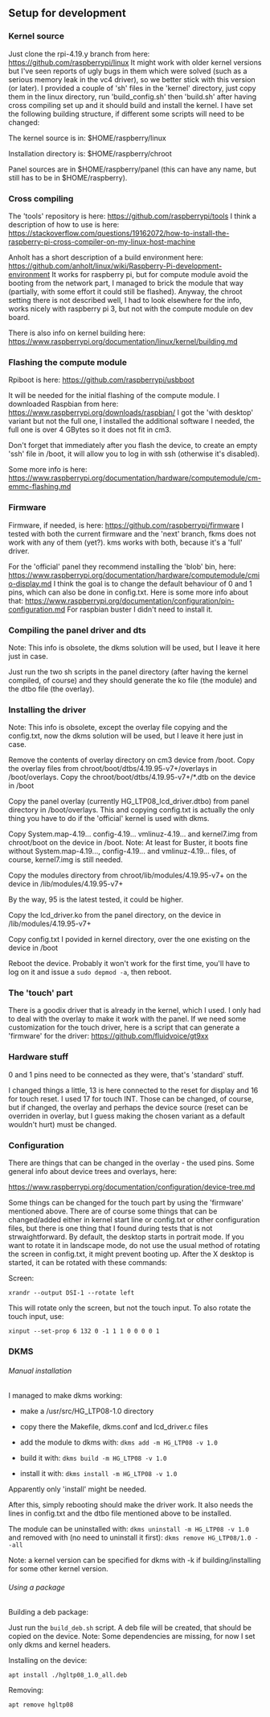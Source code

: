 ## Setup for development

### Kernel source

Just clone the rpi-4.19.y branch from here: https://github.com/raspberrypi/linux
It might work with older kernel versions but I've seen reports of ugly bugs in them which were solved (such as a serious memory leak in the vc4 driver), so we better stick with this version (or later).
I provided a couple of 'sh' files in the 'kernel' directory, just copy them in the linux directory, run 'build_config.sh' then 'build.sh' after having cross compiling set up and it should build and install the kernel.
I have set the following building structure, if different some scripts will need to be changed:

The kernel source is in:
$HOME/raspberry/linux

Installation directory is:
$HOME/raspberry/chroot

Panel sources are in
$HOME/raspberry/panel (this can have any name, but still has to be in $HOME/raspberry).

### Cross compiling

The 'tools' repository is here: https://github.com/raspberrypi/tools
I think a description of how to use is here: https://stackoverflow.com/questions/19162072/how-to-install-the-raspberry-pi-cross-compiler-on-my-linux-host-machine

Anholt has a short description of a build environment here: https://github.com/anholt/linux/wiki/Raspberry-Pi-development-environment
It works for raspberry pi, but for compute module avoid the booting from the network part, I managed to brick the module that way (partially, with some effort it could still be flashed).
Anyway, the chroot setting there is not described well, I had to look elsewhere for the info, works nicely with raspberry pi 3, but not with the compute module on dev board.

There is also info on kernel building here: https://www.raspberrypi.org/documentation/linux/kernel/building.md

### Flashing the compute module

Rpiboot is here:
https://github.com/raspberrypi/usbboot

It will be needed for the initial flashing of the compute module. I downloaded Raspbian from here: https://www.raspberrypi.org/downloads/raspbian/
I got the 'with desktop' variant but not the full one, I installed the additional software I needed, the full one is over 4 GBytes so it does not fit in cm3.

Don't forget that immediately after you flash the device, to create an empty 'ssh' file in /boot, it will allow you to log in with ssh (otherwise it's disabled).

Some more info is here: https://www.raspberrypi.org/documentation/hardware/computemodule/cm-emmc-flashing.md

### Firmware

Firmware, if needed, is here: https://github.com/raspberrypi/firmware
I tested with both the current firmware and the 'next' branch, fkms does not work with any of them (yet?).
kms works with both, because it's a 'full' driver.

For the 'official' panel they recommend installing the 'blob' bin, here: https://www.raspberrypi.org/documentation/hardware/computemodule/cmio-display.md
I think the goal is to change the default behaviour of 0 and 1 pins, which can also be done in config.txt. Here is some more info about that: https://www.raspberrypi.org/documentation/configuration/pin-configuration.md
For raspbian buster I didn't need to install it.

### Compiling the panel driver and dts

Note: This info is obsolete, the dkms solution will be used, but I leave it here just in case.

Just run the two sh scripts in the panel directory (after having the kernel compiled, of course) and they should generate the ko file (the module) and the dtbo file (the overlay).

### Installing the driver

Note: This info is obsolete, except the overlay file copying and the config.txt, now the dkms solution will be used, but I leave it here just in case.

Remove the contents of overlay directory on cm3 device from /boot.
Copy the overlay files from chroot/boot/dtbs/4.19.95-v7+/overlays in /boot/overlays.
Copy the chroot/boot/dtbs/4.19.95-v7+/*.dtb on the device in /boot

Copy the panel overlay (currently HG_LTP08_lcd_driver.dtbo) from panel directory in /boot/overlays.
This and copying config.txt is actually the only thing you have to do if the 'official' kernel is used with dkms.

Copy System.map-4.19... config-4.19... vmlinuz-4.19... and kernel7.img from chroot/boot on the device in /boot.
Note: At least for Buster, it boots fine without System.map-4.19..., config-4.19... and vmlinuz-4.19... files, of course, kernel7.img is still needed.

Copy the modules directory from chroot/lib/modules/4.19.95-v7+ on the device in /lib/modules/4.19.95-v7+

By the way, 95 is the latest tested, it could be higher.

Copy the lcd_driver.ko from the panel directory, on the device in /lib/modules/4.19.95-v7+

Copy config.txt I povided in kernel directory, over the one existing on the device in /boot

Reboot the device. Probably it won't work for the first time, you'll have to log on it and issue a `sudo depmod -a`, then reboot.

### The 'touch' part

There is a goodix driver that is already in the kernel, which I used. I only had to deal with the overlay to make it work with the panel.
If we need some customization for the touch driver, here is a script that can generate a 'firmware' for the driver: https://github.com/fluidvoice/gt9xx

### Hardware stuff

0 and 1 pins need to be connected as they were, that's 'standard' stuff.

I changed things a little, 13 is here connected to the reset for display and 16 for touch reset. I used 17 for touch INT.
Those can be changed, of course, but if changed, the overlay and perhaps the device source (reset can be overriden in overlay, but I guess making the chosen variant as a default wouldn't hurt) must be changed.

### Configuration

There are things that can be changed in the overlay - the used pins. Some general info about device trees and overlays, here:

https://www.raspberrypi.org/documentation/configuration/device-tree.md

Some things can be changed for the touch part by using the 'firmware' mentioned above.
There are of course some things that can be changed/added either in kernel start line or config.txt or other configuration files, but there is one thing that I found during tests that is not strwaightforward.
By default, the desktop starts in portrait mode. If you want to rotate it in landscape mode, do not use the usual method of rotating the screen in config.txt, it might prevent booting up.
After the X desktop is started, it can be rotated with these commands:

Screen:

`xrandr --output DSI-1 --rotate left`

This will rotate only the screen, but not the touch input. To also rotate the touch input, use:

`xinput --set-prop 6 132 0 -1 1 1 0 0 0 0 1`

### DKMS


###### Manual installation

I managed to make dkms working:

- make a /usr/src/HG_LTP08-1.0 directory
- copy there the Makefile, dkms.conf and lcd_driver.c files

- add the module to dkms with: `dkms add -m HG_LTP08 -v 1.0`
- build it with: `dkms build -m HG_LTP08 -v 1.0`
- install it with: `dkms install -m HG_LTP08 -v 1.0`

Apparently only 'install' might be needed.

After this, simply rebooting should make the driver work. It also needs the lines in config.txt and the dtbo file mentioned above to be installed.

The module can be uninstalled with:
`dkms uninstall -m HG_LTP08 -v 1.0`
and removed with (no need to uninstall it first):
`dkms remove HG_LTP08/1.0 --all`


Note: a kernel version can be specified for dkms with -k if building/installing for some other kernel version.

###### Using a package

Building a deb package:

Just run the `build_deb.sh` script.
A deb file will be created, that should be copied on the device.
Note: Some dependencies are missing, for now I set only dkms and kernel headers.

Installing on the device:

`apt install ./hgltp08_1.0_all.deb`

Removing:

`apt remove hgltp08`
